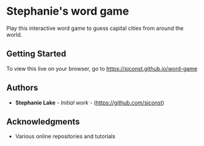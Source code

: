 # Stephanie's word game

Play this interactive word game to guess capital cities from around the world. 

## Getting Started

To view this live on your browser, go to https://sjconst.github.io/word-game

## Authors

* **Stephanie Lake** - *Initial work* - (https://github.com/sjconst)

## Acknowledgments

* Various online repositories and tutorials
